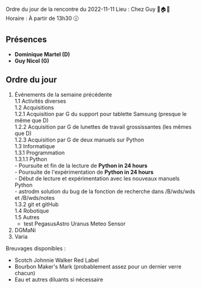 Ordre du jour de la rencontre du 2022-11-11
Lieu :    Chez Guy 🌲🏠🌳  
Horaire : À partir de 13h30 🕜  
## Présences
* **Dominique Martel (D)**
* **Guy Nicol (G)**

## Ordre du jour
1. Événements de la semaine précédente  
  1.1  Activités diverses  
  1.2  Acquisitions  
    1.2.1 Acquisition par G du support pour tablette Samsung  (presque le même que D)  
    1.2.2 Acquisition par G de lunettes de travail grossissantes (les mêmes que D)  
    1.2.3 Acquisition par G de deux manuels sur Python  
  1.3 Informatique  
    1.3.1 Programmation  
      1.3.1.1 Python  
               - Poursuite et fin de la lecture de **Python in 24 hours**  
               - Poursuite de l'expérimentation de **Python in 24 hours**  
               - Début de lecture et expérimentation avec les nouveaux manuels Python  
               - astrodm solution du bug de la fonction de recherche dans /B/wds/wds et /B/wds/notes  
    1.3.2 git et gitHub<br>
  1.4 Robotique  
  1.5 Autres 
    - test PegasusAstro Uranus Meteo Sensor
2. DGMaNi  
3. Varia  



Breuvages disponibles :
  * Scotch Johnnie Walker Red Label
  * Bourbon Maker's Mark (probablement assez pour un dernier verre chacun)
  * Eau et autres diluants si nécessaire
